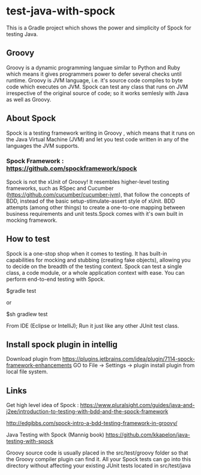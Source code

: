 # test-java-with-spock
This is a Gradle project which shows the power and simplicity of Spock for testing Java.

## Groovy
Groovy is a dynamic programming languae similar to Python and Ruby which means it gives programmers power to defer several checks until runtime. Groovy is JVM language, i.e. it's source code compiles to byte code which executes on JVM.
Spock can test any class that runs on JVM irrespective of the original source of code; so it works semlesly with Java as well as Groovy.


## About Spock
Spock is a testing framework writing in Groovy , which means that it runs on the Java Virtual Machine (JVM) and let you test code written in any of the languages the JVM supports.

### Spock Framework : https://github.com/spockframework/spock

Spock is not the xUnit of Groovy! It resembles higher-level testing frameworks,
such as RSpec and Cucumber (https://github.com/cucumber/cucumber-jvm), that
follow the concepts of BDD, instead of the basic setup-stimulate-assert style of xUnit.
BDD attempts (among other things) to create a one-to-one mapping between business
requirements and unit tests.Spock comes with it's own built in mocking framework.


## How to test
Spock is a one-stop shop when it comes to testing. It has built-in capabilities for mocking
and stubbing (creating fake objects), allowing you to decide on the breadth of the
testing context. Spock can test a single class, a code module, or a whole application
context with ease. You can perform end-to-end testing with Spock.

$gradle test

or

$sh gradlew test

From IDE (Eclipse or IntelliJ); Run it just like any other JUnit test class.

## Install spock plugin in intellig
Download plugin from https://plugins.jetbrains.com/idea/plugin/7114-spock-framework-enhancements
GO to File -> Settings -> plugin
install plugin from local file system.

## Links
Get high level idea of Spock : https://www.pluralsight.com/guides/java-and-j2ee/introduction-to-testing-with-bdd-and-the-spock-framework

http://edgibbs.com/spock-intro-a-bdd-testing-framework-in-groovy/

Java Testing with Spock (Mannig book) https://github.com/kkapelon/java-testing-with-spock

Groovy source code is usually placed in the src/test/groovy
folder so that the Groovy compiler plugin can find it. All your Spock tests can go into
this directory without affecting your existing JUnit tests located in src/test/java
